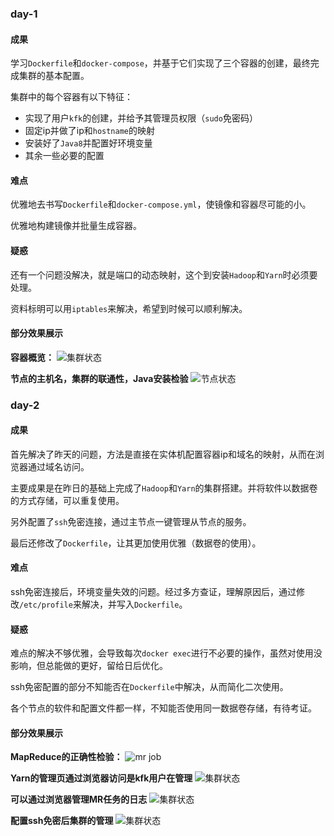 ### day-1

#### 成果

学习`Dockerfile`和`docker-compose`，并基于它们实现了三个容器的创建，最终完成集群的基本配置。

集群中的每个容器有以下特征：

- 实现了用户`kfk`的创建，并给予其管理员权限（`sudo`免密码）
- 固定ip并做了ip和`hostname`的映射
- 安装好了`Java8`并配置好环境变量
- 其余一些必要的配置

#### 难点

优雅地去书写`Dockerfile`和`docker-compose.yml`，使镜像和容器尽可能的小。

优雅地构建镜像并批量生成容器。

#### 疑惑

还有一个问题没解决，就是端口的动态映射，这个到安装`Hadoop`和`Yarn`时必须要处理。

资料标明可以用`iptables`来解决，希望到时候可以顺利解决。

#### 部分效果展示

**容器概览：**
![集群状态](http://pic.xcq5120.xyz/hadoopNews-day1-1.png)

**节点的主机名，集群的联通性，Java安装检验**
![节点状态](http://pic.xcq5120.xyz/hadoopNews-day1-2.png)



### day-2

#### 成果

首先解决了昨天的问题，方法是直接在实体机配置容器ip和域名的映射，从而在浏览器通过域名访问。

主要成果是在昨日的基础上完成了`Hadoop`和`Yarn`的集群搭建。并将软件以数据卷的方式存储，可以重复使用。

另外配置了`ssh`免密连接，通过主节点一键管理从节点的服务。

最后还修改了`Dockerfile`，让其更加使用优雅（数据卷的使用）。

#### 难点

ssh免密连接后，环境变量失效的问题。经过多方查证，理解原因后，通过修改`/etc/profile`来解决，并写入`Dockerfile`。

#### 疑惑

难点的解决不够优雅，会导致每次`docker exec`进行不必要的操作，虽然对使用没影响，但总能做的更好，留给日后优化。

ssh免密配置的部分不知能否在`Dockerfile`中解决，从而简化二次使用。

各个节点的软件和配置文件都一样，不知能否使用同一数据卷存储，有待考证。

#### 部分效果展示

**MapReduce的正确性检验：**
![mr job](http://pic.xcq5120.xyz/hadoopNews-day2-1.png)

**Yarn的管理页通过浏览器访问是kfk用户在管理**
![集群状态](http://pic.xcq5120.xyz/hadoopNews-day2-2.png)

**可以通过浏览器管理MR任务的日志**
![集群状态](http://pic.xcq5120.xyz/hadoopNews-day2-3.png)

**配置ssh免密后集群的管理**
![集群状态](http://pic.xcq5120.xyz/hadoopNews-day2-4.png)